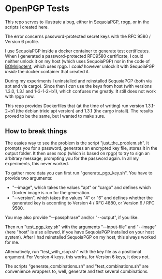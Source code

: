 # OpenPGP Tests

This repo serves to illustrate a bug, either in [SequoiaPGP](https://crates.io/crates/sequoia-sq), [rpgp](https://crates.io/crates/pgp), or in the scripts I created here.

The error concerns password-protected secret keys with the RFC 9580 / Version 6 profile.

I use SequoiaPGP inside a docker container to generate test certificates. When I generated a password-protected RFC9580 certificate, I could neither unlock it on my host (which uses SequoiaPGP) nor in the code of [BOMnipotent](https://www.bomnipotent.de), which uses rpgp. I *could* however unlock it with SequoiaPGP *inside* the docker container that created it.

During my experiments I uninstalled and reinstalled SequoiaPGP (both via apt and via cargo). Since then I *can* use the keys from host (with versions 1.3.0, 1.3.1 and 1-3-1-2+b1), which confuses me greatly. It still does not work with rpgp now.

This repo provides Dockerfiles that (at the time of writing) run version 1.3.1-2+b1 (the debian trixie apt version) and 1.3.1 (the cargo install). The results proved to be the same, but I wanted to make sure.

## How to break things

The easies way to see the problem is the script "just_the_problem.sh". It prompts you for a password, generates an encrypted key file, stores it in the output folder. It then uses rsop (which is based on rpgp) to try to sign an arbitrary message, prompting you for the password again. In all my experiments, this never worked.

To gather more data you can first run "generate_pgp_key.sh". You have to provide two arguments:
- "--image", which takes the values "apt" or "cargo" and defines which Docker image is run for the generation.
- "--version", which takes the values "4" or "6" and defines whether the generated key is according to Version 4 / RFC 4880, or Version 6 / RFC 9580.

You may also provide "--passphrase" and/or "--output", if you like.

Then run "test_pgp_key.sh" with the arguments "--input-file" and "--image" (here "host" is also allowed, if you have SequoiaPGP installed on your host system). After I had reinstalled SequoiaPGP on my host, this always worked for me.

Alternatively, run "test_with_rsop.sh" with the key file as a positional argument. For Version 4 keys, this works, for Version 6 keys, it does not.

The scripts "generate_combinations.sh" and "test_combinations.sh" are convenience wrappers to, well, generate and test several combinations.
